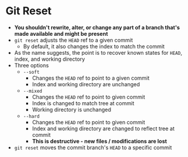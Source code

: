 # Git Reset

* **You shouldn't rewrite, alter, or change any part of a branch that's made available and might be present**
* `git reset` adjusts the `HEAD` ref to a given commit
  * By default, it also changes the index to match the commit
* As the name suggests, the point is to recover known states for `HEAD`, index, and working directory
* Three options
  * `--soft`
    * Changes the `HEAD` ref to point to a given commit
    * Index and working directory are unchanged
  * `--mixed`
    * Changes the `HEAD` ref to point to given commit
    * Index is changed to match tree at commit
    * Working directory is unchanged
  * `--hard`
    * Changes the `HEAD` ref to point to given commit
    * Index and working directory are changed to reflect tree at commit
    * **This is destructive - new files / modifications are lost**
* `git reset` moves the commit branch's `HEAD` to a specific commit

